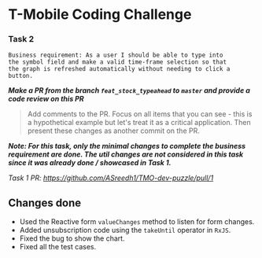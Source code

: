 # T-Mobile Coding Challenge

### Task 2

```
Business requirement: As a user I should be able to type into
the symbol field and make a valid time-frame selection so that
the graph is refreshed automatically without needing to click a button.
```

_**Make a PR from the branch `feat_stock_typeahead` to `master` and provide a code review on this PR**_

> Add comments to the PR. Focus on all items that you can see - this is a hypothetical example but let's treat it as a critical application. Then present these changes as another commit on the PR.

_**Note: For this task, only the minimal changes to complete the business requirement are done. The util changes are not considered in this task since it was already done / showcased in Task 1.**_

_Task 1 PR: https://github.com/ASreedh1/TMO-dev-puzzle/pull/1_

## Changes done

- Used the Reactive form `valueChanges` method to listen for form changes.
- Added unsubscription code using the `takeUntil` operator in `RxJS`.
- Fixed the bug to show the chart.
- Fixed all the test cases.

